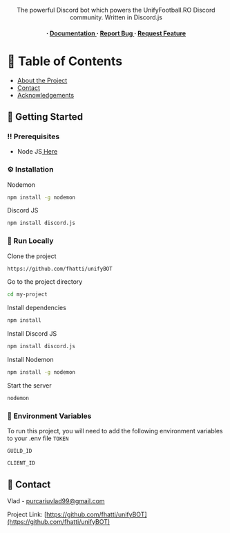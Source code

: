 <div align='center'>

<p>The powerful Discord bot which powers the UnifyFootball.RO Discord community. Written in Discord.js</p>

<h4> <span> · </span> <a href="https://github.com/fhatti/unifyBOT/blob/master/README.md"> Documentation </a> <span> · </span> <a href="https://github.com/fhatti/unifyBOT/issues"> Report Bug </a> <span> · </span> <a href="https://github.com/fhatti/unifyBOT/issues"> Request Feature </a> </h4>


</div>

# :notebook_with_decorative_cover: Table of Contents

- [About the Project](#star2-about-the-project)
- [Contact](#handshake-contact)
- [Acknowledgements](#gem-acknowledgements)



## :toolbox: Getting Started

### :bangbang: Prerequisites

- Node JS<a href="https://nodejs.org/en/"> Here</a>


### :gear: Installation

Nodemon
```bash
npm install -g nodemon
```
Discord JS
```bash
npm install discord.js
```


### :running: Run Locally

Clone the project

```bash
https://github.com/fhatti/unifyBOT
```
Go to the project directory
```bash
cd my-project
```
Install dependencies
```bash
npm install
```
Install Discord JS
```bash
npm install discord.js
```
Install Nodemon
```bash
npm install -g nodemon
```
Start the server
```bash
nodemon
```

### :key: Environment Variables
To run this project, you will need to add the following environment variables to your .env file
`TOKEN`

`GUILD_ID`

`CLIENT_ID`




## :handshake: Contact

Vlad - purcariuvlad99@gmail.com

Project Link: [https://github.com/fhatti/unifyBOT](https://github.com/fhatti/unifyBOT)
